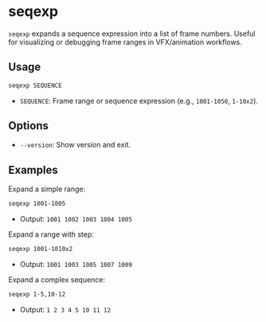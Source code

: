 # seqexp

`seqexp` expands a sequence expression into a list of frame numbers. Useful for visualizing or debugging frame ranges in VFX/animation workflows.

## Usage

```bash
seqexp SEQUENCE
```

- `SEQUENCE`: Frame range or sequence expression (e.g., `1001-1050`, `1-10x2`).

## Options

- `--version`: Show version and exit.

## Examples

Expand a simple range:

```bash
seqexp 1001-1005
```

- Output: `1001 1002 1003 1004 1005`

Expand a range with step:

```bash
seqexp 1001-1010x2
```

- Output: `1001 1003 1005 1007 1009`

Expand a complex sequence:

```bash
seqexp 1-5,10-12
```

- Output: `1 2 3 4 5 10 11 12`
